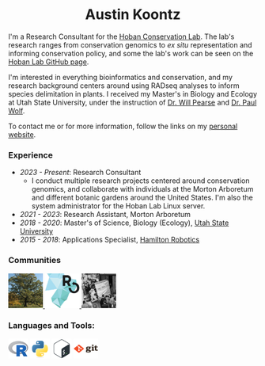 <h1 align="center">
  <b>Austin Koontz</b>
</h1>

I'm a Research Consultant for the [Hoban Conservation Lab](https://www.hobanlab.com/). The lab's research ranges from conservation genomics to *ex situ* representation and informing conservation policy, and some the lab's work can be seen on the [Hoban Lab GitHub page](https://github.com/HobanLab).

I'm interested in everything bioinformatics and conservation, and my research background centers around using RADseq analyses to inform species delimitation in plants.
I received my Master's in Biology and Ecology at Utah State University, under the instruction of [Dr. Will Pearse](https://github.com/willpearse) and [Dr. Paul Wolf](https://paulwolflab.com/).

To contact me or for more information, follow the links on my [personal website](https://akoontz11.netlify.app/).

<h3 align="left">
  <b>Experience</b>
</h3>

- _2023 - Present_: Research Consultant 
  - I conduct multiple research projects centered around conservation genomics, and collaborate with individuals at the Morton Arboretum and different botanic gardens around the United States. I'm also the system administrator for the Hoban Lab Linux server.
- _2021 - 2023_: Research Assistant, Morton Arboretum
- _2018 - 2020_: Master's of Science, Biology (Ecology), [Utah State University](https://www.usu.edu/biology/)
- _2015 - 2018_: Applications Specialist, [Hamilton Robotics](https://www.hamiltoncompany.com/automation/applications)
  
<h3 align="left">
  <b>Communities</b>
</h3>
<a href="https://github.com/HobanLab" target="blank">
  <img src="https://github.com/akoontz11/akoontz11/blob/main/icons/hoban.jpg" 
      width="70" height="70" /> </a>
<a href="https://github.com/ropensci" target="blank">
  <img src="https://github.com/akoontz11/akoontz11/blob/main/icons/rOpenSci.png" 
      width="70" height="70" /> </a>
<a href="https://github.com/pearselab" target="blank">
  <img src="https://github.com/akoontz11/akoontz11/blob/main/icons/pearse.jpg" 
      width="70" height="70" /> </a>

<h3 align="left">Languages and Tools:</h3>
<p align="left"> <img
      src="https://raw.githubusercontent.com/devicons/devicon/master/icons/r/r-original.svg"
      alt="R" width="40" height="40" />
     <img src="https://raw.githubusercontent.com/devicons/devicon/master/icons/python/python-original.svg" alt="python"
      width="40" height="40" />
     <img src="https://raw.githubusercontent.com/devicons/devicon/master/icons/bash/bash-original.svg" alt="bash"
      width="40" height="40" /> 
      <img src="https://raw.githubusercontent.com/devicons/devicon/master/icons/git/git-original-wordmark.svg" alt="git"
      width="50" height="40" /> 
  
   </p>

<!---
akoontz11/akoontz11 is a ✨ special ✨ repository because its `README.md` (this file) appears on your GitHub profile.
You can click the Preview link to take a look at your changes.
--->
